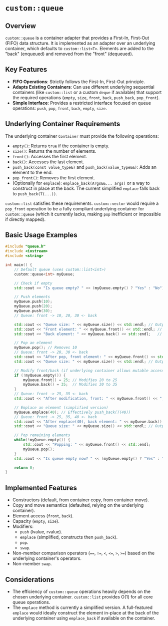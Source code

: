 # `custom::queue`

## Overview

`custom::queue` is a container adapter that provides a First-In, First-Out (FIFO) data structure. It is implemented as an adapter over an underlying container, which defaults to `custom::list<T>`. Elements are added to the "back" (enqueued) and removed from the "front" (dequeued).

## Key Features

*   **FIFO Operations**: Strictly follows the First-In, First-Out principle.
*   **Adapts Existing Containers**: Can use different underlying sequential containers (like `custom::list` or a custom `deque` if available) that support the required operations (`empty`, `size`, `front`, `back`, `push_back`, `pop_front`).
*   **Simple Interface**: Provides a restricted interface focused on queue operations: `push`, `pop`, `front`, `back`, `empty`, `size`.

## Underlying Container Requirements

The underlying container `Container` must provide the following operations:

*   `empty()`: Returns `true` if the container is empty.
*   `size()`: Returns the number of elements.
*   `front()`: Accesses the first element.
*   `back()`: Accesses the last element.
*   `push_back(const value_type&)` and `push_back(value_type&&)`: Adds an element to the end.
*   `pop_front()`: Removes the first element.
*   (Optionally for `emplace`): `emplace_back(Args&&... args)` or a way to construct in place at the back. The current simplified `emplace` falls back to `push_back(T(...))`.

`custom::list` satisfies these requirements. `custom::vector` would require a `pop_front` operation to be a fully compliant underlying container for `custom::queue` (which it currently lacks, making `pop` inefficient or impossible if directly mapped).

## Basic Usage Examples

```cpp
#include "queue.h"
#include <iostream>
#include <string>

int main() {
    // Default queue (uses custom::list<int>)
    custom::queue<int> myQueue;

    // Check if empty
    std::cout << "Is queue empty? " << (myQueue.empty() ? "Yes" : "No") << std::endl; // Output: Yes

    // Push elements
    myQueue.push(10);
    myQueue.push(20);
    myQueue.push(30);
    // Queue: front -> 10, 20, 30 <- back

    std::cout << "Queue size: " << myQueue.size() << std::endl; // Output: 3
    std::cout << "Front element: " << myQueue.front() << std::endl; // Output: 10
    std::cout << "Back element: " << myQueue.back() << std::endl;   // Output: 30

    // Pop an element
    myQueue.pop(); // Removes 10
    // Queue: front -> 20, 30 <- back
    std::cout << "After pop, front element: " << myQueue.front() << std::endl; // Output: 20
    std::cout << "Queue size: " << myQueue.size() << std::endl; // Output: 2

    // Modify front/back (if underlying container allows mutable access)
    if (!myQueue.empty()) {
        myQueue.front() = 25; // Modifies 20 to 25
        myQueue.back() = 35;  // Modifies 30 to 35
    }
    // Queue: front -> 25, 35 <- back
    std::cout << "After modification, front: " << myQueue.front() << ", back: " << myQueue.back() << std::endl;

    // Emplace an element (simplified version)
    myQueue.emplace(40); // Effectively push_back(T(40))
    // Queue: front -> 25, 35, 40 <- back
    std::cout << "After emplace(40), back element: " << myQueue.back() << std::endl; // Output: 40
    std::cout << "Queue size: " << myQueue.size() << std::endl; // Output: 3

    // Pop remaining elements
    while(!myQueue.empty()) {
        std::cout << "Popping: " << myQueue.front() << std::endl;
        myQueue.pop();
    }
    std::cout << "Is queue empty now? " << (myQueue.empty() ? "Yes" : "No") << std::endl; // Output: Yes

    return 0;
}
```

## Implemented Features

*   Constructors (default, from container copy, from container move).
*   Copy and move semantics (defaulted, relying on the underlying container).
*   Element access (`front`, `back`).
*   Capacity (`empty`, `size`).
*   Modifiers:
    *   `push` (lvalue, rvalue).
    *   `emplace` (simplified, constructs then `push_back`).
    *   `pop`.
    *   `swap`.
*   Non-member comparison operators (`==`, `!=`, `<`, `<=`, `>`, `>=`) based on the underlying container's operators.
*   Non-member `swap`.

## Considerations

*   The efficiency of `custom::queue` operations heavily depends on the chosen underlying container. `custom::list` provides O(1) for all core queue operations.
*   The `emplace` method is currently a simplified version. A full-featured `emplace` would ideally construct the element in-place at the back of the underlying container using `emplace_back` if available on the container. 